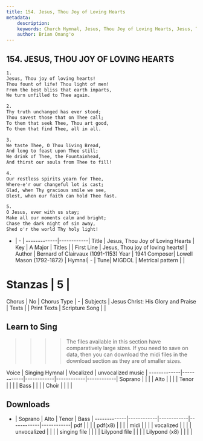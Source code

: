 ```yaml
---
title: 154. Jesus, Thou Joy of Loving Hearts
metadata:
    description: 
    keywords: Church Hymnal, Jesus, Thou Joy of Loving Hearts, Jesus, Thou joy of loving hearts!, 
    author: Brian Onang'o
---
```



## 154. JESUS, THOU JOY OF LOVING HEARTS

```txt
1.
Jesus, Thou joy of loving hearts! 
Thou fount of life! Thou light of men! 
From the best bliss that earth imparts, 
We turn unfilled to Thee again. 

2.
Thy truth unchanged has ever stood; 
Thou savest those that on Thee call; 
To them that seek Thee, Thou art good, 
To them that find Thee, all in all. 

3.
We taste Thee, O Thou living Bread, 
And long to feast upon Thee still; 
We drink of Thee, the Fountainhead, 
And thirst our souls from Thee to fill! 

4.
Our restless spirits yearn for Thee, 
Where-e'r our changeful lot is cast; 
Glad, when Thy gracious smile we see, 
Blest, when our faith can hold Thee fast. 

5.
O Jesus, ever with us stay; 
Make all our moments calm and bright; 
Chase the dark night of sin away, 
Shed o'r the world Thy holy light!

```

- |   -  |
-------------|------------|
Title | Jesus, Thou Joy of Loving Hearts |
Key | A Major |
Titles |  |
First Line | Jesus, Thou joy of loving hearts! |
Author | Bernard of Clairvaux (1091-1153)
Year | 1941
Composer| Lowell Mason (1792-1872) |
Hymnal|  - |
Tune| MIGDOL |
Metrical pattern | |
# Stanzas | 5 |
Chorus | No |
Chorus Type | - |
Subjects | Jesus Christ: His Glory and Praise |
Texts |  |
Print Texts | 
Scripture Song |  |
  
## Learn to Sing

>>>> The files available in this section have comparatively large sizes. If you need to save on data, then you can download the midi files in the download section as they are of smaller sizes.

Voice |  Singing Hymnal | Vocalized | unvocalized music |
-------------|------------|------------|------------|------------|
Soprano | | | |
Alto | | | |
Tenor | | | |
Bass | | | |
Choir | | | |

## Downloads

- |  Soprano | Alto | Tenor | Bass |
-------------|------------|------------|------------|------------|
pdf | | | |
pdf(x8) | | | |
midi | | | |
vocalized | | | |
unvocalized | | | |
singing file | | | |
Lilypond file | | | |
Lilypond (x8) | | | |
  